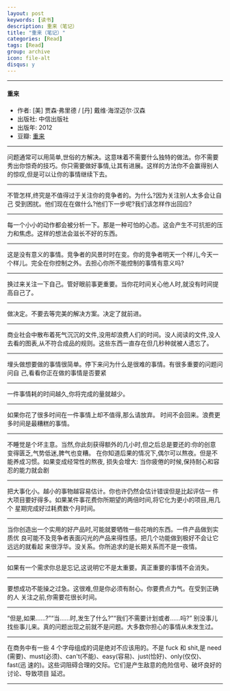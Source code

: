 ```yaml
---
layout: post
keywords: [读书]
description: 重来（笔记）
title: "重来（笔记）"
categories: [Read]
tags: [Read]
group: archive
icon: file-alt
disqus: y
---
```


------------

#### 重来

- 作者: [美] 贾森·弗里德 / [丹] 戴维·海涅迈尔·汉森 
- 出版社: 中信出版社
- 出版年: 2012
- 豆瓣: [重来][1]

------------

问题通常可以用简单,世俗的方解决。这意味着不需要什么独特的做法。你不需要秀出你惊奇的技巧。你只需要做好事情,让其有进展。这样的方法你不会赢得别人的惊叹,但是可以让你的事情继续下去。

------------
不管怎样,终究是不值得过于关注你的竞争者的。为什么?因为关注别人太多会让自己 受到困扰。他们现在在做什么?他们下一步呢?我们该怎样作出回应?

------------
每一个小小的动作都会被分析一下。那是一种可怕的心态。这会产生不可抗拒的压力和焦虑。这样的想法会滋长不好的东西。

------------
这是没有意义的事情。竞争者的风景时时在变。你的竞争者明天一个样儿,今天一个样儿。完全在你控制之外。去担心你所不能控制的事情有意义吗?

------------
换过来关注一下自己。管好眼前事更重要。当你花时间关心他人时,就没有时间提高自己了。

------------
做决定。不要去等完美的解决方案。决定了就前进。

------------
商业社会中散布着死气沉沉的文件,没用却浪费人们的时间。没人阅读的文件,没人 去看的图表,从不符合成品的规则。这些东西一直存在但几秒种就被人遗忘了。

------------
埋头做想要做的事情很简单。停下来问为什么是很难的事情。有很多重要的问题问问自 己,看看你正在做的事情是否要紧

------------
一件事情耗的时间越久,你将完成的量就越少。

------------
如果你花了很多时间在一件事情上却不值得,那么请放弃。 时间不会回来。浪费更多时间是最糟糕的事情。

------------
不睡觉是个坏主意。当然,你此刻获得额外的几小时,但之后总是要还的:你的创意
变得匮乏,气势低迷,脾气也变糟。
在你知道后果的情况下,偶尔可以熬夜。但是不能养成习惯。如果变成经常性的熬夜, 损失会增大:
当你疲倦的时候,保持耐心和容忍的能力就会剧

------------
把大事化小。越小的事物越容易估计。你也许仍然会估计错误但是比起评估一 件大项目要好得多。如果某件事花费你所期望的两倍时间,将它化为更小的项目,用几个 星期完成好过耗费数个月时间。

------------
当你创造出一个实用的好产品时,可能就要牺牲一些花哨的东西。一件产品做到实质优 良可能不及竞争者表面闪光的产品来得性感。把几个功能做到极好不会让它远远的就看起 来很浮华。没关系。你所追求的是长期关系而不是一夜情。

------------
如果有一个需求你总是忘记,这说明它不是太重要。真正重要的事情不会消失。

------------
要想成功不能操之过急。这很难,但是你必须有耐心。你要费点力气。在受到正确的人 关注之前,你需要花很长时间。

------------
“但是,如果......?”“当......时,发生了什么?”“我们不需要计划或者......吗?” 别没事儿找些事儿来。真的问题出现之前就不是问题。大多数你担心的事情从未发生过。

------------
在商务中有一些 4 个字母组成的词是绝对不应该用的。不是 fuck 和 shit,是 need (需要)、must(必须)、can't(不能)、easy(容易)、just(恰好)、only(仅仅)、fast(迅 速的)。这些词阻碍合理的交际。它们是产生敌意的危险信号、破坏良好的讨论、导致项目 延迟。


------------

[1]: http://book.douban.com/subject/5320866/



